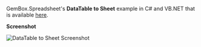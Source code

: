 GemBox.Spreadsheet's **DataTable to Sheet** example in C# and VB.NET that is available [here](https://www.gemboxsoftware.com/spreadsheet/examples/c-sharp-export-datatable-to-excel/501).

**Screenshot**


![DataTable to Sheet Screenshot](https://www.gemboxsoftware.com/Spreadsheet/Examples/Content/Import_ExportDataTable/DataTabletoSheet/DataTabletoSheet.png)